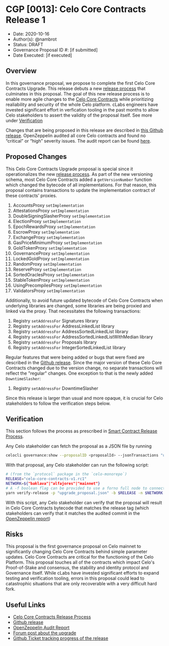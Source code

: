 # CGP [0013]: Celo Core Contracts Release 1

- Date: 2020-10-16
- Author(s): @nambrot
- Status: DRAFT
- Governance Proposal ID #: [if submitted]
- Date Executed: [if executed]

## Overview

In this governance proposal, we propose to complete the first Celo Core Contracts Upgrade. This release debuts a new [release process](https://docs.celo.org/community/release-process/smart-contracts) that culminates in this proposal. The goal of this new release process is to enable more agile changes to the [Celo Core Contracts](https://github.com/celo-org/celo-monorepo/tree/master/packages/protocol/contracts) while prioritizing realiability and security of the whole Celo platform. cLabs engineers have invested significant effort in verfication tooling in the past months to allow Celo stakeholders to assert the validity of the proposal itself. See more under [Verification](#Verification)

Changes that are being proposed in this release are described in [this Github release](https://github.com/celo-org/celo-monorepo/releases/tag/celo-contracts-v1.rc1). OpenZeppelin audited all core Celo contracts and found no “critical” or “high” severity issues. The audit report can be found [here](https://blog.openzeppelin.com/celo-contracts-audit/#phase-3).

## Proposed Changes

This Celo Core Contracts Upgrade proposal is special since it operationalizes the new [release process](https://docs.celo.org/community/release-process/smart-contracts). As part of the new versioning schema, most Celo Core Contracts added a `getVersionNumber` function which changed the bytecode of all implementations. For that reason, this proposal contains transactions to update the implementation contract of these contracts' proxies.

1. AccountsProxy `setImplementation`
2. AttestationsProxy `setImplementation`
3. DoubleSigningSlasherProxy `setImplementation`
4. ElectionProxy `setImplementation`
5. EpochRewardsProxy `setImplementation`
6. EscrowProxy `setImplementation`
7. ExchangeProxy `setImplementation`
8. GasPriceMinimumProxy `setImplementation`
9. GoldTokenProxy `setImplementation`
10. GovernanceProxy `setImplementation`
11. LockedGoldProxy `setImplementation`
12. RandomProxy `setImplementation`
13. ReserveProxy `setImplementation`
14. SortedOraclesProxy `setImplementation`
15. StableTokenProxy `setImplementation`
16. UsingPrecompilesProxy `setImplementation`
17. ValidatorsProxy `setImplementation`

Additionally, to avoid future updated bytecode of Celo Core Contracts when underlying libraries are changed, some libraries are being proxied and linked via the proxy. That necessitates the following transactions:

1. Registry `setAddressFor` Signatures library
2. Registry `setAddressFor` AddressLinkedList library
3. Registry `setAddressFor` AddressSortedLinkedList library
4. Registry `setAddressFor` AddressSortedLinkedListWithMedian library
5. Registry `setAddressFor` Proposals library
6. Registry `setAddressFor` IntegerSortedLinkedList library

Regular features that were being added or bugs that were fixed are described in the [Github release](https://github.com/celo-org/celo-monorepo/releases/tag/celo-contracts-v1.rc1). Since the major version of these Celo Core Contracts changed due to the version change, no separate transactions will reflect the "regular" changes. One exception to that is the newly added `DowntimeSlasher`:

1. Registry `setAddressFor` DowntimeSlasher

Since this release is larger than usual and more opaque, it is crucial for Celo stakeholders to follow the verification steps below.

## Verification

This section follows the process as prescribed in [Smart Contract Release Process](https://docs.celo.org/community/release-process/smart-contracts#release-process).

Any Celo stakeholder can fetch the proposal as a JSON file by running

```bash
celocli governance:show --proposalID <proposalId> --jsonTransactions "upgrade_proposal.json"
```

With that proposal, any Celo stakeholder can run the following script:

```bash
# (from the `protocol` package in the `celo-monorepo`)
RELEASE="celo-core-contracts-v1.rc1"
NETWORK=${"baklava"|"alfajores"|"mainnet"}
# A -f boolean flag can be provided to use a forno full node to connect to the provided network
yarn verify-release -p "upgrade_proposal.json" -b $RELEASE -n $NETWORK -f
```

With this script, any Celo stakeholder can verify that the proposal will result in Celo Core Contracts bytecode that matches the release tag (which stakeholders can verify that it matches the audited commit in the [OpenZeppelin report](https://blog.openzeppelin.com/celo-contracts-audit/#phase-3))

## Risks

This proposal is the first governance proposal on Celo mainnet to significantly changing Celo Core Contracts behind simple parameter updates. Celo Core Contracts are critical for the functioning of the Celo Platform. This proposal touches all of the contracts which impact Celo's Proof-of-Stake and consensus, the stability and identity protocol and Governance itself. While cLabs have invested significant efforts to expand testing and verification tooling, errors in this proposal could lead to catastrophic situations that are only recoverable with a very difficult hard fork.

## Useful Links

* [Celo Core Contracts Release Process](https://docs.celo.org/community/release-process/smart-contracts)
* [Github release](https://github.com/celo-org/celo-monorepo/releases/tag/celo-contracts-v1.rc1)
* [OpenZeppelin Audit Report](https://blog.openzeppelin.com/celo-contracts-audit/#phase-3)
* [Forum post about the upgrade](https://forum.celo.org/t/governance-proposals-to-make-the-protocol-safe-and-easy-to-upgrade/615)
* [Github Ticket tracking progress of the release](https://github.com/celo-org/celo-monorepo/issues/4812)

